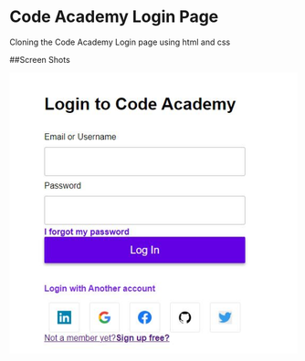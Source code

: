 # Code Academy Login Page

Cloning the Code Academy Login page using html and css

##Screen Shots


![Alt text](./screenshot/Capture.jpg)
<br><br><br>
